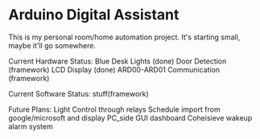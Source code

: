 # Arduino Digital Assistant
This is my personal room/home automation project. It's starting small, maybe it'll go somewhere.

Current Hardware Status:
Blue Desk Lights (done)
Door Detection (framework)
LCD Display (done)
ARD00-ARD01 Communication (framework)

Current Software Status:
stuff(framework)

Future Plans:
Light Control through relays
Schedule import from google/microsoft and display
PC_side GUI dashboard
Coheisieve wakeup alarm system

